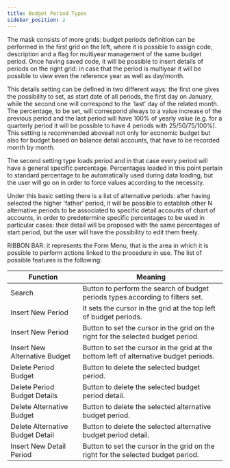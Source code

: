```yaml
---
title: Budget Period Types
sidebar_position: 2
---
```


The mask consists of more grids: budget periods definition can be performed in the first grid on the left, where it is possible to assign code, description and a flag for multiyear management of the same budget period. Once having saved code, it will be possible to insert details of periods on the right grid: in case that the period is multiyear it will be possible to view even the reference year as well as day/month.

This details setting can be defined in two different ways: the first one gives the possibility to set, as start date of all periods, the first day on January, while the second one will correspond to the 'last' day of the related month. The percentage, to be set, will correspond always to a value increase of the previous period and the last period will have 100% of yearly value (e.g. for a quarterly period it will be possible to have 4 periods with 25/50/75/100%). This setting is recommended aboveall not only for economic budget but also for budget based on balance detail accounts, that have to be recorded month by month.

The second setting type loads period and in that case every period will have a general specific percentage. Percentages loaded in this point pertain to standard percentage to be automatically used during data loading, but the user will go on in order to force values according to the necessity.

Under this basic setting there is a list of alternative periods: after having selected the higher 'father' period, it will be possible to establish other N alternative periods to be associated to specific detail accounts of chart of accounts, in order to predetermine specific percentages to be used in particular cases: their detail will be proposed with the same percentages of start period, but the user will have the possibility to edit them freely.

RIBBON BAR: it represents the Form Menu, that is the area in which it is possible to perform actions linked to the procedure in use. The list of possible features is the following:



| Function | Meaning |
| --- | --- |
| Search  | Button to perform the search of budget periods types according to filters set. |
| Insert New Period | It sets the cursor in the grid at the top left of budget periods. |
| Insert New Period  | Button to set the cursor in the grid on the right for the selected budget period. |
| Insert New Alternative Budget | Button to set the cursor in the grid at the bottom left of alternative budget periods. |
| Delete Period Budget | Button to delete the selected budget period. |
| Delete Period Budget Details | Button to delete the selected budget period detail. |
| Delete Alternative Budget | Button to delete the selected alternative budget period. |
| Delete Alternative Budget Detail | Button to delete the selected alternative budget period detail. |
| Insert New Detail Period | Button to set the cursor in the grid on the right for the selected budget period.  |







